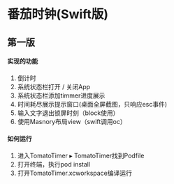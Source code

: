 #   番茄时钟(Swift版)
##  第一版
####    实现的功能
1. 倒计时
2. 系统状态栏打开 / 关闭App
3. 系统状态栏添加timmer进度展示
4. 时间耗尽展示提示窗口(桌面全屏截图，只响应esc事件)
5. 输入文字退出锁屏时刻（block使用）
6. 使用Masnory布局view（swift调用oc）
####    如何运行
1. 进入⁨TomatoTimer⁩ ▸ ⁨TomatoTimer⁩找到Podfile
2. 打开终端，执行pod install
3. 打开TomatoTimer.xcworkspace编译运行